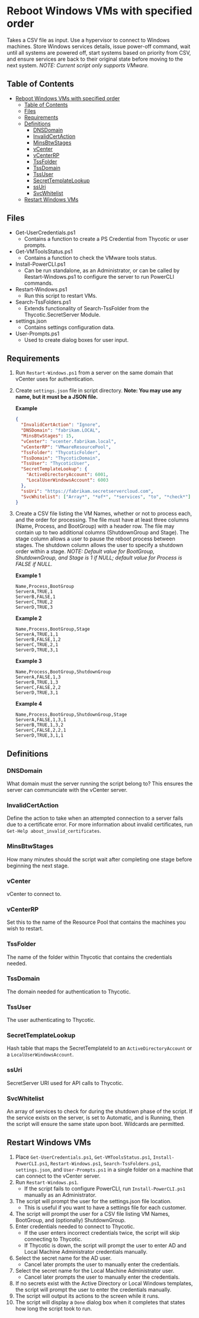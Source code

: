 # Reboot Windows VMs with specified order

Takes a CSV file as input. Use a hypervisor to connect to Windows machines. Store Windows services details, issue
power-off command, wait until all systems are powered off, start systems based on priority from CSV, and ensure
services are back to their original state before moving to the next system. _NOTE: Current script only supports
VMware._

## Table of Contents

- [Reboot Windows VMs with specified order](#reboot-windows-vms-with-specified-order)
  - [Table of Contents](#table-of-contents)
  - [Files](#files)
  - [Requirements](#requirements)
  - [Definitions](#definitions)
    - [DNSDomain](#dnsdomain)
    - [InvalidCertAction](#invalidcertaction)
    - [MinsBtwStages](#minsbtwstages)
    - [vCenter](#vcenter)
    - [vCenterRP](#vcenterrp)
    - [TssFolder](#tssfolder)
    - [TssDomain](#tssdomain)
    - [TssUser](#tssuser)
    - [SecretTemplateLookup](#secrettemplatelookup)
    - [ssUri](#ssuri)
    - [SvcWhitelist](#svcwhitelist)
  - [Restart Windows VMs](#restart-windows-vms)

## Files

- Get-UserCredentials.ps1
  - Contains a function to create a PS Credential from Thycotic or user prompts.
- Get-VMToolsStatus.ps1
  - Contains a function to check the VMware tools status.
- Install-PowerCLI.ps1
  - Can be run standalone, as an Administrator, or can be called by Restart-Windows.ps1 to configure
    the server to run PowerCLI commands.
- Restart-Windows.ps1
  - Run this script to restart VMs.
- Search-TssFolders.ps1
  - Extends functionality of Search-TssFolder from the Thycotic.SecretServer Module.
- settings.json
  - Contains settings configuration data.
- User-Prompts.ps1
  - Used to create dialog boxes for user input.

## Requirements

1. Run `Restart-Windows.ps1` from a server on the same domain that vCenter uses for authentication.
2. Create `settings.json` file in script directory. **Note: You may use any name, but it must be a JSON file.**

   **Example**

   ```json
   {
     "InvalidCertAction": "Ignore",
     "DNSDomain": "fabrikam.LOCAL",
     "MinsBtwStages": 15,
     "vCenter": "vcenter.fabrikam.local",
     "vCenterRP": "VMwareResourcePool",
     "TssFolder": "ThycoticFolder",
     "TssDomain": "ThycoticDomain",
     "TssUser": "ThycoticUser",
     "SecretTemplateLookup": {
       "ActiveDirectoryAccount": 6001,
       "LocalUserWindowsAccount": 6003
     },
     "ssUri": "https://fabrikam.secretservercloud.com",
     "SvcWhitelist": ["Array*", "*of*", "*services", "to", "*check*"]
   }
   ```

3. Create a CSV file listing the VM Names, whether or not to process each, and the order for processing. The file
   must have at least three columns (Name, Process, and BootGroup) with a header row. The file may contain up to
   two additional columns (ShutdownGroup and Stage). The stage column allows a user to pause the reboot process
   between stages. The shutdown column allows the user to specify a shutdown order within a stage. _NOTE: Default
   value for BootGroup, ShutdownGroup, and Stage is 1 if NULL; default value for Process is FALSE if NULL._

   **Example 1**

   ```csv
   Name,Process,BootGroup
   ServerA,TRUE,1
   ServerB,FALSE,1
   ServerC,TRUE,2
   ServerD,TRUE,3
   ```

   **Example 2**

   ```csv
   Name,Process,BootGroup,Stage
   ServerA,TRUE,1,1
   ServerB,FALSE,1,2
   ServerC,TRUE,2,1
   ServerD,TRUE,3,1
   ```

   **Example 3**

   ```csv
   Name,Process,BootGroup,ShutdownGroup
   ServerA,FALSE,1,3
   ServerB,TRUE,1,3
   ServerC,FALSE,2,2
   ServerD,TRUE,3,1
   ```

   **Example 4**

   ```csv
   Name,Process,BootGroup,ShutdownGroup,Stage
   ServerA,FALSE,1,3,1
   ServerB,TRUE,1,3,2
   ServerC,FALSE,2,2,1
   ServerD,TRUE,3,1,1
   ```

## Definitions

### DNSDomain

What domain must the server running the script belong to? This ensures the server can communciate with the vCenter
server.

### InvalidCertAction

Define the action to take when an attempted connection to a server fails due to a certificate error. For more
information about invalid certificates, run `Get-Help about_invalid_certificates`.

### MinsBtwStages

How many minutes should the script wait after completing one stage before beginning the next stage.

### vCenter

vCenter to connect to.

### vCenterRP

Set this to the name of the Resource Pool that contains the machines you wish to restart.

### TssFolder

The name of the folder within Thycotic that contains the credentials needed.

### TssDomain

The domain needed for authentication to Thycotic.

### TssUser

The user authenticating to Thycotic.

### SecretTemplateLookup

Hash table that maps the SecretTemplateId to an `ActiveDirectoryAccount` or a `LocalUserWindowsAccount`.

### ssUri

SecretServer URI used for API calls to Thycotic.

### SvcWhitelist

An array of services to check for during the shutdown phase of the script. If the service exists on the server, is
set to Automatic, and is Running, then the script will ensure the same state upon boot. Wildcards are permitted.

## Restart Windows VMs

1. Place `Get-UserCredentials.ps1`, `Get-VMToolsStatus.ps1`, `Install-PowerCLI.ps1`, `Restart-Windows.ps1`,
   `Search-TssFolders.ps1`, `settings.json`, and `User-Prompts.ps1` in a single folder on a machine that can
   connect to the vCenter server.
2. Run `Restart-Windows.ps1`.
   - If the script fails to configure PowerCLI, run `Install-PowerCLI.ps1` manually as an Administrator.
3. The script will prompt the user for the settings.json file location.
   - This is useful if you want to have a settings file for each customer.
4. The script will prompt the user for a CSV file listing VM Names, BootGroup, and (optionally) ShutdownGroup.
5. Enter credentials needed to connect to Thycotic.
   - If the user enters incorrect credentials twice, the script will skip connecting to Thycotic.
   - If Thycotic is down, the script will prompt the user to enter AD and Local Machine Administrator credentials
     manually.
6. Select the secret name for the AD user.
   - Cancel later prompts the user to manually enter the credentials.
7. Select the secret name for the Local Machine Administrator user.
   - Cancel later prompts the user to manually enter the credentials.
8. If no secrets exist with the Active Directory or Local Windows templates, the script will prompt the user to
   enter the credentials manually.
9. The script will output its actions to the screen while it runs.
10. The script will display a `Done` dialog box when it completes that states how long the script took to run.
